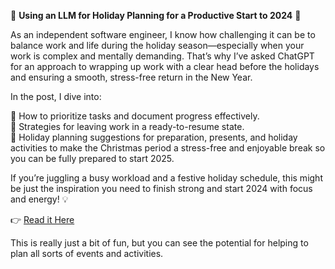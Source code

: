 
🌟 **Using an LLM for Holiday Planning for a Productive Start to 2024** 🌟

As an independent software engineer, I know how challenging it can be to balance work and life during the holiday season—especially when your work is complex and mentally demanding. That’s why I’ve asked ChatGPT for an approach to wrapping up work with a clear head before the holidays and ensuring a smooth, stress-free return in the New Year.

In the post, I dive into:

🎯 How to prioritize tasks and document progress effectively.  
📝 Strategies for leaving work in a ready-to-resume state.  
🎄 Holiday planning suggestions for preparation, presents, and holiday activities to make the Christmas period a stress-free and enjoyable break so you can be fully prepared to start 2025.

If you’re juggling a busy workload and a festive holiday schedule, this might be just the inspiration you need to finish strong and start 2024 with focus and energy! 💡

👉 [Read it Here](https://twalmsley.github.io/blog3/blog3.html)

This is really just a bit of fun, but you can see the potential for helping to plan all sorts of events and activities.  
